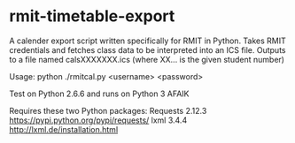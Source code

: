 # rmit-timetable-export
A calender export script written specifically for RMIT in Python.
Takes RMIT credentials and fetches class data to be interpreted into an ICS file.
Outputs to a file named calsXXXXXXX.ics (where XX... is the given student number)

Usage: python ./rmitcal.py \<username> \<password>

Test on Python 2.6.6 and runs on Python 3 AFAIK

Requires these two Python packages:
Requests 2.12.3
https://pypi.python.org/pypi/requests/
lxml 3.4.4
http://lxml.de/installation.html
